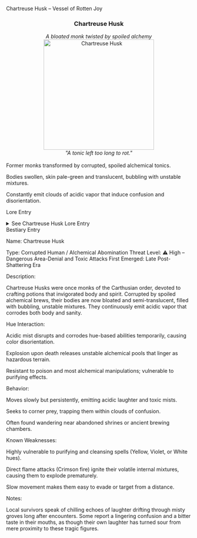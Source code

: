
Chartreuse Husk – Vessel of Rotten Joy

<div align="center">
  <h3>Chartreuse Husk</h3>
  <i>A bloated monk twisted by spoiled alchemy</i></br>
  <img src="../../assets/monsters/chartreuse-husk.png" alt="Chartreuse Husk" width="300">
  </br><i>"A tonic left too long to rot."</i></br></br>
</div>Former monks transformed by corrupted, spoiled alchemical tonics.

Bodies swollen, skin pale-green and translucent, bubbling with unstable mixtures.

Constantly emit clouds of acidic vapor that induce confusion and disorientation.


Lore Entry

<details><summary>See Chartreuse Husk Lore Entry</summary>Lore Entry: From "Journal of Spoiled Vessels," by Malachite Oracle of Tinctara

> "Alchemy teaches patience; let a potion age carefully, and you find power. But leave it too long—neglect its whispers—and you get something worse than poison. I saw this tragedy unfold in the heart of our order, among monks who drank deeply of spoiled brews, mistaking decay for wisdom."



> "They laughed first—uncontrollable laughter echoing through cloisters until their faces strained and their eyes dimmed with an eerie chartreuse glow. Then came the swelling, skin stretching like ripe fruit about to burst. They wandered corridors in confusion, their laughter turning sour, acid mist dripping from their lips as joy curdled to madness."



> "These Chartreuse Husks roam Huevale now, abandoned by reason, their laughter an endless, acidic mockery. If you hear them, hold your breath and run—because laughter has never been this deadly."



> — Malachite Oracle, records sealed within Tinctara Archives



</details>Bestiary Entry

Name:	Chartreuse Husk

Type:	Corrupted Human / Alchemical Abomination
Threat Level:	⚠️ High – Dangerous Area-Denial and Toxic Attacks
First Emerged:	Late Post-Shattering Era


Description:

Chartreuse Husks were once monks of the Carthusian order, devoted to crafting potions that invigorated body and spirit. Corrupted by spoiled alchemical brews, their bodies are now bloated and semi-translucent, filled with bubbling, unstable mixtures. They continuously emit acidic vapor that corrodes both body and sanity.

Hue Interaction:

Acidic mist disrupts and corrodes hue-based abilities temporarily, causing color disorientation.

Explosion upon death releases unstable alchemical pools that linger as hazardous terrain.

Resistant to poison and most alchemical manipulations; vulnerable to purifying effects.


Behavior:

Moves slowly but persistently, emitting acidic laughter and toxic mists.

Seeks to corner prey, trapping them within clouds of confusion.

Often found wandering near abandoned shrines or ancient brewing chambers.


Known Weaknesses:

Highly vulnerable to purifying and cleansing spells (Yellow, Violet, or White hues).

Direct flame attacks (Crimson fire) ignite their volatile internal mixtures, causing them to explode prematurely.

Slow movement makes them easy to evade or target from a distance.


Notes:

Local survivors speak of chilling echoes of laughter drifting through misty groves long after encounters. Some report a lingering confusion and a bitter taste in their mouths, as though their own laughter has turned sour from mere proximity to these tragic figures.



